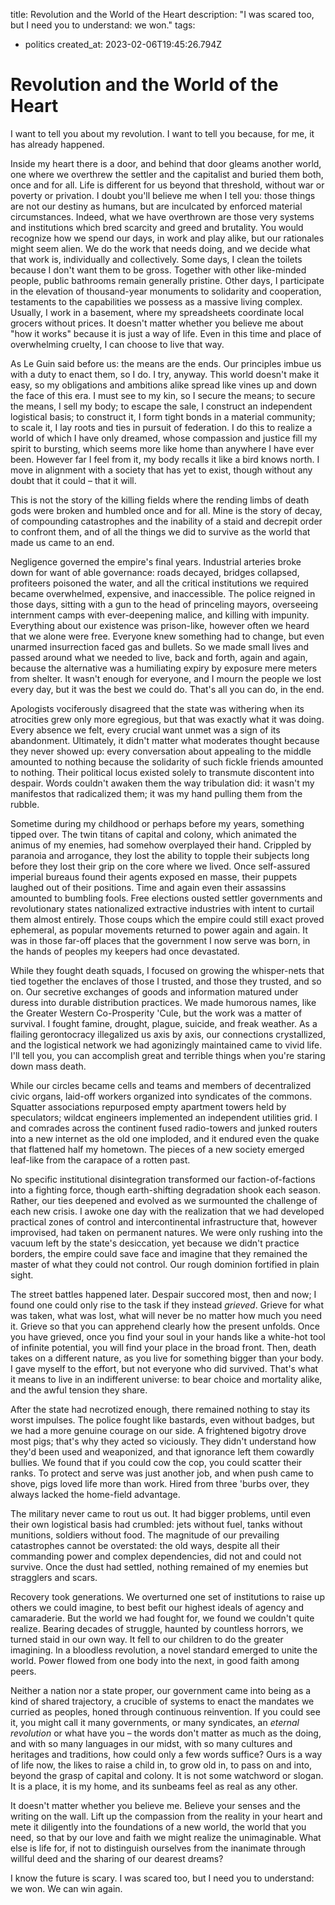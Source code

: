 title: Revolution and the World of the Heart
description: "I was scared too, but I need you to understand: we won."
tags:
- politics
created_at: 2023-02-06T19:45:26.794Z

# Revolution and the World of the Heart

I want to tell you about my revolution. I want to tell you because, for me, it has already happened.

Inside my heart there is a door, and behind that door gleams another world, one where we overthrew the settler and the capitalist and buried them both, once and for all. Life is different for us beyond that threshold, without war or poverty or privation. I doubt you'll believe me when I tell you: those things are not our destiny as humans, but are inculcated by enforced material circumstances. Indeed, what we have overthrown are those very systems and institutions which bred scarcity and greed and brutality. You would recognize how we spend our days, in work and play alike, but our rationales might seem alien. We do the work that needs doing, and we decide what that work is, individually and collectively. Some days, I clean the toilets because I don't want them to be gross. Together with other like-minded people, public bathrooms remain generally pristine. Other days, I participate in the elevation of thousand-year monuments to solidarity and cooperation, testaments to the capabilities we possess as a massive living complex. Usually, I work in a basement, where my spreadsheets coordinate local grocers without prices. It doesn't matter whether you believe me about "how it works" because it is just a way of life. Even in this time and place of overwhelming cruelty, I can choose to live that way.

As Le Guin said before us: the means are the ends. Our principles imbue us with a duty to enact them, so I do. I try, anyway. This world doesn't make it easy, so my obligations and ambitions alike spread like vines up and down the face of this era. I must see to my kin, so I secure the means; to secure the means, I sell my body; to escape the sale, I construct an independent logistical basis; to construct it, I form tight bonds in a material community; to scale it, I lay roots and ties in pursuit of federation. I do this to realize a world of which I have only dreamed, whose compassion and justice fill my spirit to bursting, which seems more like home than anywhere I have ever been. However far I feel from it, my body recalls it like a bird knows north. I move in alignment with a society that has yet to exist, though without any doubt that it could – that it will.

This is not the story of the killing fields where the rending limbs of death gods were broken and humbled once and for all. Mine is the story of decay, of compounding catastrophes and the inability of a staid and decrepit order to confront them, and of all the things we did to survive as the world that made us came to an end.

Negligence governed the empire's final years. Industrial arteries broke down for want of able governance: roads decayed, bridges collapsed, profiteers poisoned the water, and all the critical institutions we required became overwhelmed, expensive, and inaccessible. The police reigned in those days, sitting with a gun to the head of princeling mayors, overseeing internment camps with ever-deepening malice, and killing with impunity. Everything about our existence was prison-like, however often we heard that we alone were free. Everyone knew something had to change, but even unarmed insurrection faced gas and bullets. So we made small lives and passed around what we needed to live, back and forth, again and again, because the alternative was a humiliating expiry by exposure mere meters from shelter. It wasn't enough for everyone, and I mourn the people we lost every day, but it was the best we could do. That's all you can do, in the end.

Apologists vociferously disagreed that the state was withering when its atrocities grew only more egregious, but that was exactly what it was doing. Every absence we felt, every crucial want unmet was a sign of its abandonment. Ultimately, it didn't matter what moderates thought because they never showed up: every conversation about appealing to the middle amounted to nothing because the solidarity of such fickle friends amounted to nothing. Their political locus existed solely to transmute discontent into despair. Words couldn't awaken them the way tribulation did: it wasn't my manifestos that radicalized them; it was my hand pulling them from the rubble.

Sometime during my childhood or perhaps before my years, something tipped over. The twin titans of capital and colony, which animated the animus of my enemies, had somehow overplayed their hand. Crippled by paranoia and arrogance, they lost the ability to topple their subjects long before they lost their grip on the core where we lived. Once self-assured imperial bureaus found their agents exposed en masse, their puppets laughed out of their positions. Time and again even their assassins amounted to bumbling fools. Free elections ousted settler governments and revolutionary states nationalized extractive industries with intent to curtail them almost entirely. Those coups which the empire could still exact proved ephemeral, as popular movements returned to power again and again. It was in those far-off places that the government I now serve was born, in the hands of peoples my keepers had once devastated.

While they fought death squads, I focused on growing the whisper-nets that tied together the enclaves of those I trusted, and those they trusted, and so on. Our secretive exchanges of goods and information matured under duress into durable distribution practices. We made humorous names, like the Greater Western Co-Prosperity 'Cule, but the work was a matter of survival. I fought famine, drought, plague, suicide, and freak weather. As a flailing gerontocracy illegalized us axis by axis, our connections crystallized, and the logistical network we had agonizingly maintained came to vivid life. I'll tell you, you can accomplish great and terrible things when you're staring down mass death.

While our circles became cells and teams and members of decentralized civic organs, laid-off workers organized into syndicates of the commons. Squatter associations repurposed empty apartment towers held by speculators; wildcat engineers implemented an independent utilities grid. I and comrades across the continent fused radio-towers and junked routers into a new internet as the old one imploded, and it endured even the quake that flattened half my hometown. The pieces of a new society emerged leaf-like from the carapace of a rotten past.

No specific institutional disintegration transformed our faction-of-factions into a fighting force, though earth-shifting degradation shook each season. Rather, our ties deepened and evolved as we surmounted the challenge of each new crisis. I awoke one day with the realization that we had developed practical zones of control and intercontinental infrastructure that, however improvised, had taken on permanent natures. We were only rushing into the vacuum left by the state's desiccation, yet because we didn't practice borders, the empire could save face and imagine that they remained the master of what they could not control. Our rough dominion fortified in plain sight.

The street battles happened later. Despair succored most, then and now; I found one could only rise to the task if they instead *grieved*. Grieve for what was taken, what was lost, what will never be no matter how much you need it. Grieve so that you can apprehend clearly how the present unfolds. Once you have grieved, once you find your soul in your hands like a white-hot tool of infinite potential, you will find your place in the broad front. Then, death takes on a different nature, as you live for something bigger than your body. I gave myself to the effort, but not everyone who did survived. That's what it means to live in an indifferent universe: to bear choice and mortality alike, and the awful tension they share.

After the state had necrotized enough, there remained nothing to stay its worst impulses. The police fought like bastards, even without badges, but we had a more genuine courage on our side. A frightened bigotry drove most pigs; that's why they acted so viciously. They didn't understand how they'd been used and weaponized, and that ignorance left them cowardly bullies. We found that if you could cow the cop, you could scatter their ranks. To protect and serve was just another job, and when push came to shove, pigs loved life more than work. Hired from three 'burbs over, they always lacked the home-field advantage.

The military never came to rout us out. It had bigger problems, until even their own logistical basis had crumbled: jets without fuel, tanks without munitions, soldiers without food. The magnitude of our prevailing catastrophes cannot be overstated: the old ways, despite all their commanding power and complex dependencies, did not and could not survive. Once the dust had settled, nothing remained of my enemies but stragglers and scars.

Recovery took generations. We overturned one set of institutions to raise up others we could imagine, to best befit our highest ideals of agency and camaraderie. But the world we had fought for, we found we couldn't quite realize. Bearing decades of struggle, haunted by countless horrors, we turned staid in our own way. It fell to our children to do the greater imagining. In a bloodless revolution, a novel standard emerged to unite the world. Power flowed from one body into the next, in good faith among peers.

Neither a nation nor a state proper, our government came into being as a kind of shared trajectory, a crucible of systems to enact the mandates we curried as peoples, honed through continuous reinvention. If you could see it, you might call it many governments, or many syndicates, an *eternal revolution* or what have you – the words don't matter as much as the doing, and with so many languages in our midst, with so many cultures and heritages and traditions, how could only a few words suffice? Ours is a way of life now, the likes to raise a child in, to grow old in, to pass on and into, beyond the grasp of capital and colony. It is not some watchword or slogan. It is a place, it is my home, and its sunbeams feel as real as any other.

It doesn't matter whether you believe me. Believe your senses and the writing on the wall. Lift up the compassion from the reality in your heart and mete it diligently into the foundations of a new world, the world that you need, so that by our love and faith we might realize the unimaginable. What else is life for, if not to distinguish ourselves from the inanimate through willful deed and the sharing of our dearest dreams?

I know the future is scary. I was scared too, but I need you to understand: we won. We can win again.
